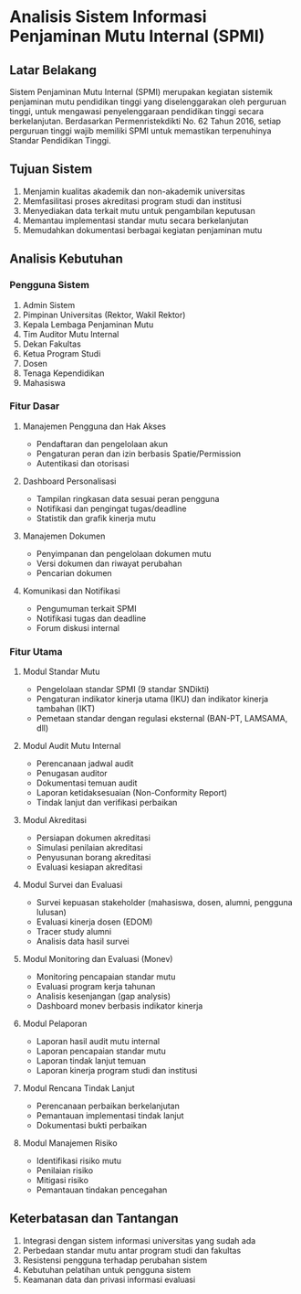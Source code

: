 # Analisis Sistem Informasi Penjaminan Mutu Internal (SPMI)

## Latar Belakang

Sistem Penjaminan Mutu Internal (SPMI) merupakan kegiatan sistemik penjaminan mutu pendidikan tinggi yang diselenggarakan oleh perguruan tinggi, untuk mengawasi penyelenggaraan pendidikan tinggi secara berkelanjutan. Berdasarkan Permenristekdikti No. 62 Tahun 2016, setiap perguruan tinggi wajib memiliki SPMI untuk memastikan terpenuhinya Standar Pendidikan Tinggi.

## Tujuan Sistem

1. Menjamin kualitas akademik dan non-akademik universitas
2. Memfasilitasi proses akreditasi program studi dan institusi
3. Menyediakan data terkait mutu untuk pengambilan keputusan
4. Memantau implementasi standar mutu secara berkelanjutan
5. Memudahkan dokumentasi berbagai kegiatan penjaminan mutu

## Analisis Kebutuhan

### Pengguna Sistem

1. Admin Sistem
2. Pimpinan Universitas (Rektor, Wakil Rektor)
3. Kepala Lembaga Penjaminan Mutu
4. Tim Auditor Mutu Internal
5. Dekan Fakultas
6. Ketua Program Studi
7. Dosen
8. Tenaga Kependidikan
9. Mahasiswa

### Fitur Dasar

1. Manajemen Pengguna dan Hak Akses
    - Pendaftaran dan pengelolaan akun
    - Pengaturan peran dan izin berbasis Spatie/Permission
    - Autentikasi dan otorisasi
2. Dashboard Personalisasi

    - Tampilan ringkasan data sesuai peran pengguna
    - Notifikasi dan pengingat tugas/deadline
    - Statistik dan grafik kinerja mutu

3. Manajemen Dokumen

    - Penyimpanan dan pengelolaan dokumen mutu
    - Versi dokumen dan riwayat perubahan
    - Pencarian dokumen

4. Komunikasi dan Notifikasi
    - Pengumuman terkait SPMI
    - Notifikasi tugas dan deadline
    - Forum diskusi internal

### Fitur Utama

1. Modul Standar Mutu

    - Pengelolaan standar SPMI (9 standar SNDikti)
    - Pengaturan indikator kinerja utama (IKU) dan indikator kinerja tambahan (IKT)
    - Pemetaan standar dengan regulasi eksternal (BAN-PT, LAMSAMA, dll)

2. Modul Audit Mutu Internal

    - Perencanaan jadwal audit
    - Penugasan auditor
    - Dokumentasi temuan audit
    - Laporan ketidaksesuaian (Non-Conformity Report)
    - Tindak lanjut dan verifikasi perbaikan

3. Modul Akreditasi

    - Persiapan dokumen akreditasi
    - Simulasi penilaian akreditasi
    - Penyusunan borang akreditasi
    - Evaluasi kesiapan akreditasi

4. Modul Survei dan Evaluasi

    - Survei kepuasan stakeholder (mahasiswa, dosen, alumni, pengguna lulusan)
    - Evaluasi kinerja dosen (EDOM)
    - Tracer study alumni
    - Analisis data hasil survei

5. Modul Monitoring dan Evaluasi (Monev)

    - Monitoring pencapaian standar mutu
    - Evaluasi program kerja tahunan
    - Analisis kesenjangan (gap analysis)
    - Dashboard monev berbasis indikator kinerja

6. Modul Pelaporan

    - Laporan hasil audit mutu internal
    - Laporan pencapaian standar mutu
    - Laporan tindak lanjut temuan
    - Laporan kinerja program studi dan institusi

7. Modul Rencana Tindak Lanjut

    - Perencanaan perbaikan berkelanjutan
    - Pemantauan implementasi tindak lanjut
    - Dokumentasi bukti perbaikan

8. Modul Manajemen Risiko
    - Identifikasi risiko mutu
    - Penilaian risiko
    - Mitigasi risiko
    - Pemantauan tindakan pencegahan

## Keterbatasan dan Tantangan

1. Integrasi dengan sistem informasi universitas yang sudah ada
2. Perbedaan standar mutu antar program studi dan fakultas
3. Resistensi pengguna terhadap perubahan sistem
4. Kebutuhan pelatihan untuk pengguna sistem
5. Keamanan data dan privasi informasi evaluasi
